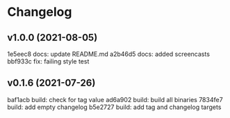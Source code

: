 # Changelog

## v1.0.0 (2021-08-05)
1e5eec8 docs: update README.md
a2b46d5 docs: added screencasts
bbf933c fix: failing style test


## v0.1.6 (2021-07-26)
baf1acb build: check for tag value
ad6a902 build: build all binaries
7834fe7 build: add empty changelog
b5e2727 build: add tag and changelog targets
